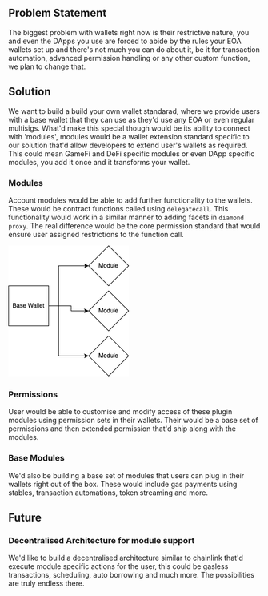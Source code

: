 ## Problem Statement

The biggest problem with wallets right now is their restrictive nature, you and even the DApps you use are forced to abide by the rules your EOA wallets set up and there's not much you can do about it, be it for transaction automation, advanced permission handling or any other custom function, we plan to change that.

## Solution

We want to build a build your own wallet standarad, where we provide users with a base wallet that they can use as they'd use any EOA or even regular multisigs. What'd make this special though would be its ability to connect with 'modules', modules would be a wallet extension standard specific to our solution that'd allow developers to extend user's wallets as required. This could mean GameFi and DeFi specific modules or even DApp specific modules, you add it once and it transforms your wallet.

### Modules

Account modules would be able to add further functionality to the wallets. These would be contract functions called using `delegatecall`. This functionality would work in a similar manner to adding facets in `diamond proxy`. The real difference would be the core permission standard that would ensure user assigned restrictions to the function call.

![diagram](wallet-module.png)

### Permissions

User would be able to customise and modify access of these plugin modules using permission sets in their wallets. Their would be a base set of permissions and then extended permission that'd ship along with the modules.

### Base Modules

We'd also be building a base set of modules that users can plug in their wallets right out of the box. These would include gas payments using stables, transaction automations, token streaming and more.

## Future

### Decentralised Architecture for module support

We'd like to build a decentralised architecture similar to chainlink that'd execute module specific actions for the user, this could be gasless transactions, scheduling, auto borrowing and much more. The possibilities are truly endless there.
